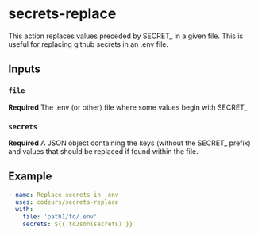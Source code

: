 # secrets-replace

This action replaces values preceded by SECRET\_ in a given file. This is useful for replacing github secrets in an .env file.

## Inputs

### `file`

**Required** The .env (or other) file where some values begin with SECRET\_

### `secrets`

**Required** A JSON object containing the keys (without the SECRET\_ prefix) and values that should be replaced if found within the file.

## Example

```yaml
- name: Replace secrets in .env
  uses: codeurs/secrets-replace
  with:
    file: 'path1/to/.env'
    secrets: ${{ toJson(secrets) }}
```
